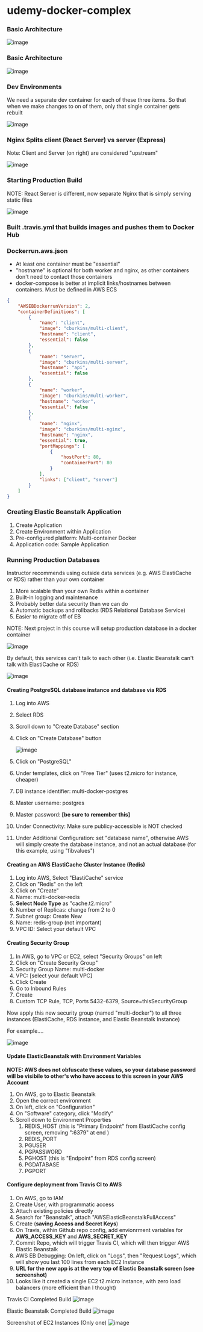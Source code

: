 # udemy-docker-complex

### Basic Architecture

![image](https://user-images.githubusercontent.com/9342308/72189583-3348ad00-33cb-11ea-8e97-6edd3b947911.png)

### Basic Architecture

![image](https://user-images.githubusercontent.com/9342308/72027322-88aa8000-324c-11ea-8fb6-9e8d8186ca71.png)

### Dev Environments

We need a separate dev container for each of these three items. So that when we make changes to on of them, only that single container gets rebuilt

![image](https://user-images.githubusercontent.com/9342308/72027407-e8a12680-324c-11ea-9f24-1ed1bcadcc77.png)

### Nginx Splits client (React Server) vs server (Express)

Note: Client and Server (on right) are considered "upstream"

![image](https://user-images.githubusercontent.com/9342308/72192957-8f183380-33d5-11ea-86dd-eb054c0aceda.png)

### Starting Production Build

NOTE: React Server is different, now separate Nginx that is simply serving static files

![image](https://user-images.githubusercontent.com/9342308/72203509-7857f800-343a-11ea-9acc-6049b8d7e6f7.png)

### Built .travis.yml that builds images and pushes them to Docker Hub

### Dockerrun.aws.json

-   At least one container must be "essential"
-   "hostname" is optional for both worker and nginx, as other containers don't need to contact those containers
-   docker-compose is better at implicit links/hostnames between containers. Must be defined in AWS ECS

```json
{
    "AWSEBDockerrunVersion": 2,
    "containerDefinitions": [
        {
            "name": "client",
            "image": "cburkins/multi-client",
            "hostname": "client",
            "essential": false
        },
        {
            "name": "server",
            "image": "cburkins/multi-server",
            "hostname": "api",
            "essential": false
        },
        {
            "name": "worker",
            "image": "cburkins/multi-worker",
            "hostname": "worker",
            "essential": false
        },
        {
            "name": "nginx",
            "image": "cburkins/multi-nginx",
            "hostname": "nginx",
            "essential": true,
            "portMappings": [
                {
                    "hostPort": 80,
                    "containerPort": 80
                }
            ],
            "links": ["client", "server"]
        }
    ]
}
```

### Creating Elastic Beanstalk Application

1. Create Application
1. Create Environment within Application
1. Pre-configured platform: Multi-container Docker
1. Application code: Sample Application

### Running Production Databases

Instructor recommends using outside data services (e.g. AWS ElastiCache or RDS) rather than your own container

1. More scalable than your own Redis within a container
1. Built-in logging and maintenance
1. Probably better data security than we can do
1. Automatic backups and rollbacks (RDS Relational Database Service)
1. Easier to migrate off of EB

NOTE: Next project in this course will setup production database in a docker container

![image](https://user-images.githubusercontent.com/9342308/72212545-1932cb80-34ac-11ea-9dc1-8de04122d8e3.png)

By default, this services can't talk to each other (i.e. Elastic Beanstalk can't talk with ElastiCache or RDS)

![image](https://user-images.githubusercontent.com/9342308/72212626-58ade780-34ad-11ea-95ba-6bf9c7d6eddf.png)

#### Creating PostgreSQL database instance and database via RDS

1. Log into AWS
1. Select RDS
1. Scroll down to "Create Database" section
1. Click on "Create Database" button

    ![image](https://user-images.githubusercontent.com/9342308/72212705-e4744380-34ae-11ea-96ec-a0716c457415.png)

1. Click on "PostgreSQL"
1. Under templates, click on "Free Tier" (uses t2.micro for instance, cheaper)
1. DB instance identifier: multi-docker-postgres
1. Master username: postgres
1. Master password: <b>[be sure to remember this]</b>
1. Under Connectivity: Make sure publicy-accessible is NOT checked
1. Under Additional Configuration: set "database name", otherwise AWS will simply create the database instance, and not an actual database (for this example, using "fibvalues")

#### Creating an AWS ElastiCache Cluster Instance (Redis)

1. Log into AWS, Select "ElastiCache" service
1. Click on "Redis" on the left
1. Click on "Create"
1. Name: multi-docker-redis
1. <b>Select Node Type</b> as "cache.t2.micro"
1. Number of Replicas: change from 2 to 0
1. Subnet group: Create New
1. Name: redis-group (not important)
1. VPC ID: Select your default VPC

#### Creating Security Group

1. In AWS, go to VPC or EC2, select "Security Groups" on left
1. Click on "Create Security Group"
1. Security Group Name: multi-docker
1. VPC: [select your default VPC]
1. Click Create
1. Go to Inbound Rules
1. Create
1. Custom TCP Rule, TCP, Ports 5432-6379, Source=thisSecurityGroup

Now apply this new security group (named "multi-docker") to all three instances (ElastiCache, RDS instance, and Elastic Beanstalk Instance)

For example....

![image](https://user-images.githubusercontent.com/9342308/72212919-353a6b00-34b4-11ea-851c-2a76b0d2556e.png)

#### Update ElasticBeanstalk with Environment Variables

<b>NOTE: AWS does not obfuscate these values, so your database password will be visibile to other's who have access to this screen in your AWS Account</b>

1. On AWS, go to Elastic Beanstalk
1. Open the correct environment
1. On left, click on "Configuration"
1. On "Software" category, click "Modify"
1. Scroll down to Environment Properties
    1. REDIS_HOST (this is "Primary Endpoint" from ElastiCache config screen, removing ":6379" at end )
    1. REDIS_PORT
    1. PGUSER
    1. PGPASSWORD
    1. PGHOST (this is "Endpoint" from RDS config screen)
    1. PGDATABASE
    1. PGPORT

#### Configure deployment from Travis CI to AWS

1. On AWS, go to IAM
1. Create User, with programmatic access
1. Attach existing policies directly
1. Search for "Beanstalk", attach "AWSElasticBeanstalkFullAccess"
1. Create (<b>saving Access and Secret Keys</b>)
1. On Travis, within Github repo config, add envionrment variables for <b>AWS_ACCESS_KEY</b> and <b>AWS_SECRET_KEY</b>
1. Commit Repo, which will trigger Travis CI, which will then trigger AWS Elastic Beanstalk
1. AWS EB Debugging: On left, click on "Logs", then "Request Logs", which will show you last 100 lines from each EC2 Instance
1. <b>URL for the new app is at the very top of Elastic Beanstalk screen (see screenshot)</b>
1. Looks like it created a single EC2 t2.micro instance, with zero load balancers (more efficient than I thought)

Travis CI Completed Build
![image](https://user-images.githubusercontent.com/9342308/72218610-a573db80-350a-11ea-8fa4-b0181ce2fdef.png)

Elastic Beanstalk Completed Build
![image](https://user-images.githubusercontent.com/9342308/72218677-8fb2e600-350b-11ea-91c2-2bbfa8ca969c.png)

Screenshot of EC2 Instances (Only one)
![image](https://user-images.githubusercontent.com/9342308/72218707-e6202480-350b-11ea-9057-3f2aae2a8179.png)
